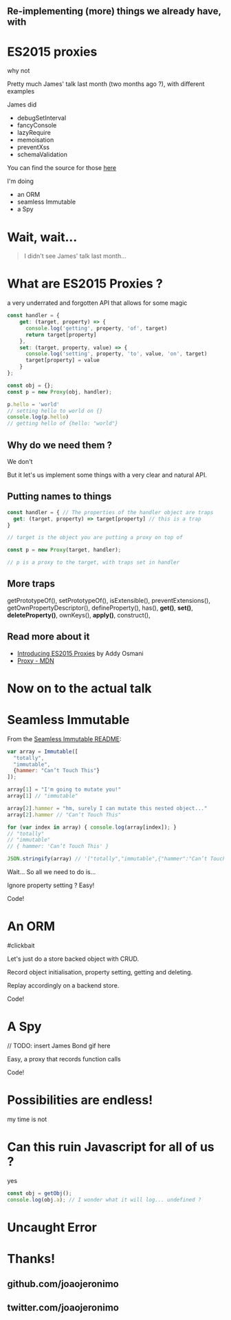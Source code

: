 ## Re-implementing (more) things we already have, with

# ES2015 proxies

why not


Pretty much James' talk last month (two months ago ?), with different examples  


James did

* debugSetInterval
* fancyConsole
* lazyRequire
* memoisation
* preventXss
* schemaValidation

You can find the source for those [here](https://github.com/jamesseanwright/ecmascript-proxy-examples)


I'm doing

* an ORM
* seamless Immutable
* a Spy



# Wait, wait...

> I didn't see James' talk last month...



# What are ES2015 Proxies ?

a very underrated and forgotten API that allows for some magic


```js
const handler = {
    get: (target, property) => {
      console.log('getting', property, 'of', target)
      return target[property]
    },
    set: (target, property, value) => {
      console.log('setting', property, 'to', value, 'on', target)
      target[property] = value
    }
};

const obj = {};
const p = new Proxy(obj, handler);

p.hello = 'world'
// setting hello to world on {}
console.log(p.hello)
// getting hello of {hello: "world"}
```


## Why do we need them ?


We don't


But it let's us implement some things with a very clear and natural API.


## Putting names to things

```js
const handler = { // The properties of the handler object are traps
  get: (target, property) => target[property] // this is a trap
}

// target is the object you are putting a proxy on top of

const p = new Proxy(target, handler);

// p is a proxy to the target, with traps set in handler
```


## More traps

getPrototypeOf(), setPrototypeOf(), isExtensible(), preventExtensions(), getOwnPropertyDescriptor(), defineProperty(), has(), **get()**, **set()**, **deleteProperty()**, ownKeys(), **apply()**, construct(),


## Read more about it

* [Introducing ES2015 Proxies](https://developers.google.com/web/updates/2016/02/es2015-proxies)
by Addy Osmani
* [Proxy - MDN](https://developer.mozilla.org/en-US/docs/Web/JavaScript/Reference/Global_Objects/Proxy)



# Now on to the actual talk



# Seamless Immutable


From the [Seamless Immutable README](https://github.com/rtfeldman/seamless-immutable#seamless-immutable):

```js
var array = Immutable([
  "totally",
  "immutable",
  {hammer: "Can’t Touch This"}
]);

array[1] = "I'm going to mutate you!"
array[1] // "immutable"

array[2].hammer = "hm, surely I can mutate this nested object..."
array[2].hammer // "Can’t Touch This"

for (var index in array) { console.log(array[index]); }
// "totally"
// "immutable"
// { hammer: 'Can’t Touch This' }

JSON.stringify(array) // '["totally","immutable",{"hammer":"Can’t Touch This"}]'
```


Wait... So all we need to do is...


Ignore property setting ? Easy!


Code!



# An ORM


 #clickbait


Let's just do a store backed object with CRUD.


Record object initialisation, property setting, getting and deleting.

Replay accordingly on a backend store.


Code!



# A Spy

// TODO: insert James Bond gif here


Easy, a proxy that records function calls


Code!



# Possibilities are endless!

my time is not



# Can this ruin Javascript for all of us ?


yes


```js
const obj = getObj();
console.log(obj.a); // I wonder what it will log... undefined ?
```

# Uncaught Error



# Thanks!

## github.com/joaojeronimo

## twitter.com/joaojeronimo
